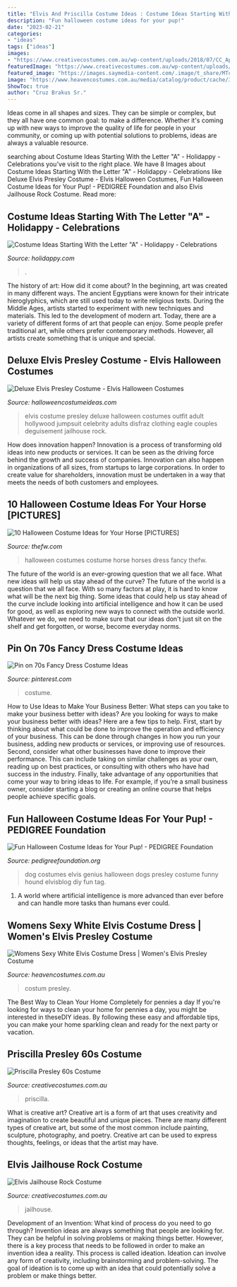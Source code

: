 ```yaml
---
title: "Elvis And Priscilla Costume Ideas : Costume Ideas Starting With The Letter &quot;a&quot;"
description: "Fun halloween costume ideas for your pup!"
date: "2023-02-21"
categories:
- "ideas"
tags: ["ideas"]
images:
- "https://www.creativecostumes.com.au/wp-content/uploads/2018/07/CC_April_18_212-768x1024.jpg"
featuredImage: "https://www.creativecostumes.com.au/wp-content/uploads/2018/07/CC_April_18_212-768x1024.jpg"
featured_image: "https://images.saymedia-content.com/.image/t_share/MTc1MDEyNjYzMzgxMDc1Njg4/costume_ideas_starting_with_a.jpg"
image: "https://www.heavencostumes.com.au/media/catalog/product/cache/3ca7c4de79fd9294a778cbfdebc9dde4/s/m/smf-33252-elvis-viva-las-vagas-red-womens-sexy-costume--s.jpg"
ShowToc: true
author: "Cruz Brakus Sr."
---
```



Ideas come in all shapes and sizes. They can be simple or complex, but they all have one common goal: to make a difference. Whether it's coming up with new ways to improve the quality of life for people in your community, or coming up with potential solutions to problems, ideas are always a valuable resource.

	

		
searching about Costume Ideas Starting With the Letter &quot;A&quot; - Holidappy - Celebrations you've visit to the right place. We have 8 Images about Costume Ideas Starting With the Letter &quot;A&quot; - Holidappy - Celebrations like Deluxe Elvis Presley Costume - Elvis Halloween Costumes, Fun Halloween Costume Ideas for Your Pup! - PEDIGREE Foundation and also Elvis Jailhouse Rock Costume. Read more:
		
    
## Costume Ideas Starting With The Letter &quot;A&quot; - Holidappy - Celebrations

<img loading=lazy src="https://images.saymedia-content.com/.image/t_share/MTc1MDEyNjYzMzgxMDc1Njg4/costume_ideas_starting_with_a.jpg" onerror="this.onerror=null;this.src='https://tse4.mm.bing.net/th?id=OIP.b15iVaLO-ItYvBEe1_uUBgHaKt&amp;pid=15.1';" alt="Costume Ideas Starting With the Letter &quot;A&quot; - Holidappy - Celebrations">

_Source: holidappy.com_

>. 

	

The history of art: How did it come about?
In the beginning, art was created in many different ways. The ancient Egyptians were known for their intricate hieroglyphics, which are still used today to write religious texts. During the Middle Ages, artists started to experiment with new techniques and materials. This led to the development of modern art.
Today, there are a variety of different forms of art that people can enjoy. Some people prefer traditional art, while others prefer contemporary methods. However, all artists create something that is unique and special.

    
## Deluxe Elvis Presley Costume - Elvis Halloween Costumes

<img loading=lazy src="http://images.halloweencostumeideas.com/products/9883/1-1/deluxe-elvis-presley-costume.jpg" onerror="this.onerror=null;this.src='https://tse2.mm.bing.net/th?id=OIP.FEcAD7AHYCsDLFY44X9rbgHaKl&amp;pid=15.1';" alt="Deluxe Elvis Presley Costume - Elvis Halloween Costumes">

_Source: halloweencostumeideas.com_

>elvis costume presley deluxe halloween costumes outfit adult hollywood jumpsuit celebrity adults disfraz clothing eagle couples deguisement jailhouse rock. 

	

How does innovation happen?
Innovation is a process of transforming old ideas into new products or services. It can be seen as the driving force behind the growth and success of companies. Innovation can also happen in organizations of all sizes, from startups to large corporations. In order to create value for shareholders, innovation must be undertaken in a way that meets the needs of both customers and employees.

    
## 10 Halloween Costume Ideas For Your Horse [PICTURES]

<img loading=lazy src="https://townsquare.media/site/341/files/2011/10/horsecostumes.png?w=600&amp;h=0&amp;zc=1&amp;s=0&amp;a=t&amp;q=89" onerror="this.onerror=null;this.src='https://tse4.mm.bing.net/th?id=OIP.baCpd0Zw3gDfXg72ATq7FgHaFj&amp;pid=15.1';" alt="10 Halloween Costume Ideas for Your Horse [PICTURES]">

_Source: thefw.com_

>halloween costumes costume horse horses dress fancy thefw. 

	

The future of the world is an ever-growing question that we all face. What new ideas will help us stay ahead of the curve?
The future of the world is a question that we all face. With so many factors at play, it is hard to know what will be the next big thing. Some ideas that could help us stay ahead of the curve include looking into artificial intelligence and how it can be used for good, as well as exploring new ways to connect with the outside world. Whatever we do, we need to make sure that our ideas don't just sit on the shelf and get forgotten, or worse, become everyday norms.

    
## Pin On 70s Fancy Dress Costume Ideas

<img loading=lazy src="https://i.pinimg.com/736x/67/40/3d/67403d41198734ddeec5c1899557d2b2.jpg" onerror="this.onerror=null;this.src='https://tse2.mm.bing.net/th?id=OIP.WoT4l2vzCv2Q3_doQp4LqwHaKk&amp;pid=15.1';" alt="Pin on 70s Fancy Dress Costume Ideas">

_Source: pinterest.com_

>costume. 

	

How to Use Ideas to Make Your Business Better: What steps can you take to make your business better with ideas?
Are you looking for ways to make your business better with ideas? Here are a few tips to help. First, start by thinking about what could be done to improve the operation and efficiency of your business. This can be done through changes in how you run your business, adding new products or services, or improving use of resources. Second, consider what other businesses have done to improve their performance. This can include taking on similar challenges as your own, reading up on best practices, or consulting with others who have had success in the industry. Finally, take advantage of any opportunities that come your way to bring ideas to life. For example, if you’re a small business owner, consider starting a blog or creating an online course that helps people achieve specific goals.

    
## Fun Halloween Costume Ideas For Your Pup! - PEDIGREE Foundation

<img loading=lazy src="https://www.pedigreefoundation.org/wp-content/uploads/2016/10/elvis.jpg" onerror="this.onerror=null;this.src='https://tse3.mm.bing.net/th?id=OIP.LVTEa77NjXP-QmkRqxLwAAHaE8&amp;pid=15.1';" alt="Fun Halloween Costume Ideas for Your Pup! - PEDIGREE Foundation">

_Source: pedigreefoundation.org_

>dog costumes elvis genius halloween dogs presley costume funny hound elvisblog diy fun tag. 

	

1. A world where artificial intelligence is more advanced than ever before and can handle more tasks than humans ever could. 

    
## Womens Sexy White Elvis Costume Dress | Women&#039;s Elvis Presley Costume

<img loading=lazy src="https://www.heavencostumes.com.au/media/catalog/product/cache/3ca7c4de79fd9294a778cbfdebc9dde4/s/m/smf-33252-elvis-viva-las-vagas-red-womens-sexy-costume--s.jpg" onerror="this.onerror=null;this.src='https://tse3.mm.bing.net/th?id=OIP.0cmnxQTBWLD9qyJvHUoPZgAAAA&amp;pid=15.1';" alt="Womens Sexy White Elvis Costume Dress | Women&#039;s Elvis Presley Costume">

_Source: heavencostumes.com.au_

>costum presley. 

	

The Best Way to Clean Your Home Completely for pennies a day
If you're looking for ways to clean your home for pennies a day, you might be interested in theseDIY ideas. By following these easy and affordable tips, you can make your home sparkling clean and ready for the next party or vacation.

    
## Priscilla Presley 60s Costume

<img loading=lazy src="https://www.creativecostumes.com.au/wp-content/uploads/2017/03/priscilla-225x300.jpg" onerror="this.onerror=null;this.src='https://tse1.mm.bing.net/th?id=OIP.Zxfx9BLlDQnSfteJ8BHDEQAAAA&amp;pid=15.1';" alt="Priscilla Presley 60s Costume">

_Source: creativecostumes.com.au_

>priscilla. 

	

What is creative art?
Creative art is a form of art that uses creativity and imagination to create beautiful and unique pieces. There are many different types of creative art, but some of the most common include painting, sculpture, photography, and poetry. Creative art can be used to express thoughts, feelings, or ideas that the artist may have.

    
## Elvis Jailhouse Rock Costume

<img loading=lazy src="https://www.creativecostumes.com.au/wp-content/uploads/2018/07/CC_April_18_212-768x1024.jpg" onerror="this.onerror=null;this.src='https://tse3.mm.bing.net/th?id=OIP.asqb0xverGUvVZfWitFP0gHaJ4&amp;pid=15.1';" alt="Elvis Jailhouse Rock Costume">

_Source: creativecostumes.com.au_

>jailhouse. 

	

Development of an Invention: What kind of process do you need to go through?
Invention ideas are always something that people are looking for. They can be helpful in solving problems or making things better. However, there is a key process that needs to be followed in order to make an invention idea a reality. This process is called ideation. Ideation can involve any form of creativity, including brainstorming and problem-solving. The goal of ideation is to come up with an idea that could potentially solve a problem or make things better.

